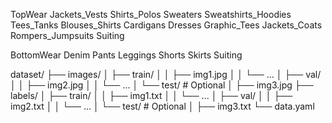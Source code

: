 TopWear
    Jackets_Vests
    Shirts_Polos
    Sweaters
    Sweatshirts_Hoodies
    Tees_Tanks
    Blouses_Shirts
    Cardigans
    Dresses
    Graphic_Tees
    Jackets_Coats
    Rompers_Jumpsuits
    Suiting
    
BottomWear
    Denim
    Pants
    Leggings
    Shorts
    Skirts
    Suiting


dataset/
├── images/
│   ├── train/
│   │   ├── img1.jpg
│   │   └── ...
│   ├── val/
│   │   ├── img2.jpg
│   │   └── ...
│   └── test/         # Optional
│       ├── img3.jpg
├── labels/
│   ├── train/
│   │   ├── img1.txt
│   │   └── ...
│   ├── val/
│   │   ├── img2.txt
│   │   └── ...
│   └── test/         # Optional
│       ├── img3.txt
└── data.yaml


